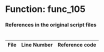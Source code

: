 # Function: func_105 
### References in the original script files

#

| File | Line Number | Reference code |
| --- | --- | --- |

